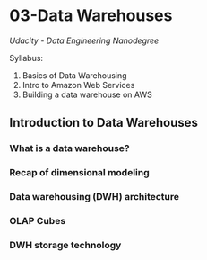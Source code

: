 # 03-Data Warehouses
_Udacity - Data Engineering Nanodegree_

Syllabus:
1. Basics of Data Warehousing
2. Intro to Amazon Web Services
3. Building a data warehouse on AWS

## Introduction to Data Warehouses

### What is a data warehouse?

### Recap of dimensional modeling

### Data warehousing (DWH) architecture

### OLAP Cubes

### DWH storage technology

